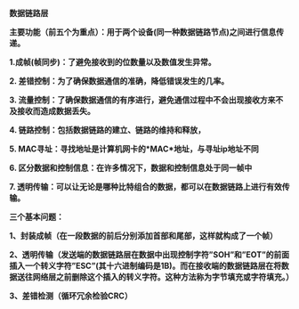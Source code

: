 **数据链路层**

**主要功能（前五个为重点）：用于两个设备(同一种数据链路节点)之间进行信息传递。**

**1.成帧(帧同步)：了避免接收到的位数量以及数值发生异常。**

**2. 差错控制：为了确保数据通信的准确，降低错误发生的几率。**

**3. 流量控制：了确保数据通信的有序进行，避免通信过程中不会出现接收方来不及接收而造成数据丢失。**

**4. 链路控制：包括数据链路的建立、链路的维持和释放，**

**5. MAC寻址：寻找地址是计算机网卡的\*MAC\*地址，与寻址ip地址不同**

**6. 区分数据和控制信息：在许多情况下，数据和控制信息处于同一帧中**

**7. 透明传输：可以让无论是哪种比特组合的数据，都可以在数据链路上进行有效传输。**

**三个基本问题：**

**1、封装成帧（在一段数据的前后分别添加首部和尾部，这样就构成了一个帧）**

**2、透明传输（发送端的数据链路层在数据中出现控制字符”SOH”和”EOT”的前面插入一个转义字符”ESC”(其十六进制编码是1B)。而在接收端的数据链路层在将数据送往网络层之前删除这个插入的转义字符。这种方法称为字节填充或字符填充。）**

**3、差错检测（循环冗余检验CRC）**